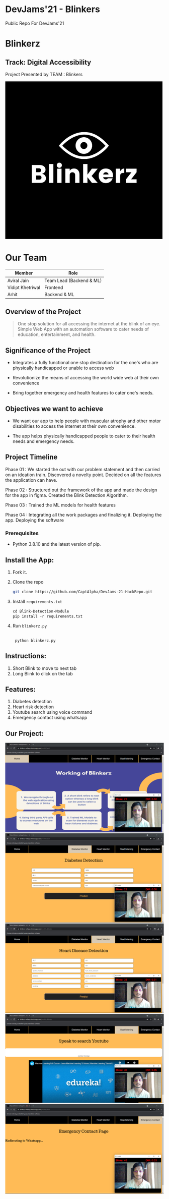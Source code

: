 #  DevJams'21 - Blinkers
Public Repo For DevJams'21

#  Blinkerz
## Track: Digital Accessibility
Project Presented by TEAM : Blinkers

![markdown logo](static/Blinkerz.png)

# Our Team
Member | Role
------------- | -------------
Aviral Jain   | Team Lead (Backend & ML)
Vidipt Khetriwal  |  Frontend
Arhit  |  Backend & ML

##  Overview of the Project

>One stop solution for all accessing the internet at the blink of an eye. Simple Web App with an automation software to cater needs of education, entertainment, and health.

##  Significance of the Project

* Integrates a fully functional one stop
destination for the one's who are physically
handicapped or unable to access web

* Revolutionize the means of
accessing the world wide web at their own
convenience

* Bring together
emergency and health features to cater one's
needs.


##  Objectives we want to achieve

* We want our app to help people with muscular atrophy and other motor disabilities to access the internet at their own convenience.

* The app helps physically handicapped people to cater to their health needs and emergency needs.

##  Project Timeline

Phase 01 :
We started the out with our problem statement and then carried on an ideation train. Discovered a novelty point. Decided on all the features the application can have.

Phase 02 :
Structured out the framework of the app and made the design for the app in figma. Created the Blink Detection Algorithm.

Phase 03 :
Trained the ML models for health features

Phase 04 :
Integrating all the work packages and finalizing it. 
Deploying the app. Deploying the software

### Prerequisites

- Python 3.8.10 and the latest version of pip.
  
## Install the App:

1. Fork it.

2. Clone the repo
   ```sh
   git clone https://github.com/CaptAlpha/DevJams-21-HackRepo.git
   ```
3. Install `requirements.txt`
   ```
   cd Blink-Detection-Module
   pip install -r requirements.txt
   ```
4. Run `blinkerz.py`
   ```
    
    python blinkerz.py
   ```

## Instructions: 
1. Short Blink to move to next tab 
2. Long Blink to click on the tab

## Features:
1. Diabetes detection
2. Heart risk detection
3. Youtube search using voice command
4. Emergency contact using whatsapp

##  Our Project:
![markdown logo](static/home.png)
![markdown logo](static/diabetes.png)
![markdown logo](static/heart.png)
![markdown logo](static/youtube.png)
![markdown logo](static/whatsapp.png)




